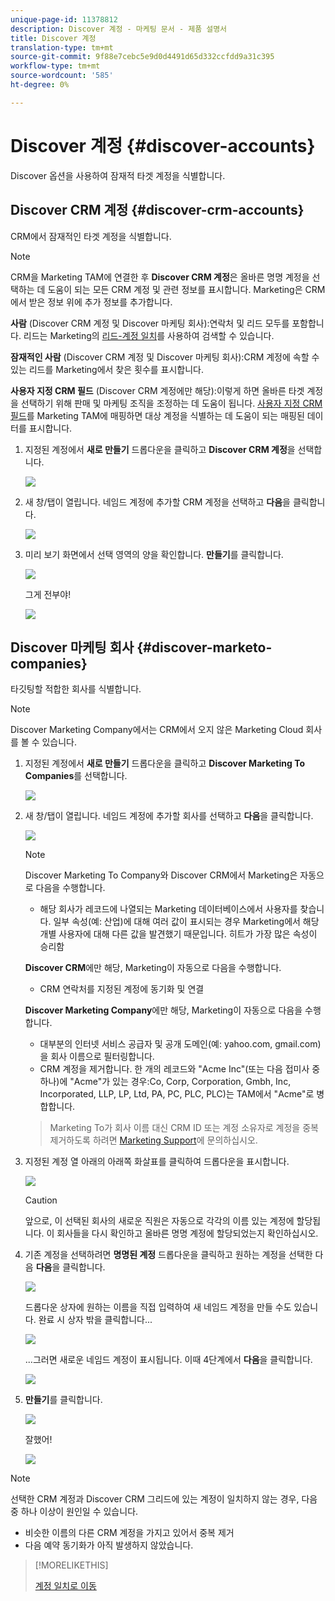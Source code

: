 ```yaml
---
unique-page-id: 11378812
description: Discover 계정 - 마케팅 문서 - 제품 설명서
title: Discover 계정
translation-type: tm+mt
source-git-commit: 9f88e7cebc5e9d0d4491d65d332ccfdd9a31c395
workflow-type: tm+mt
source-wordcount: '585'
ht-degree: 0%

---
```



# Discover 계정 {#discover-accounts}

Discover 옵션을 사용하여 잠재적 타겟 계정을 식별합니다.

## Discover CRM 계정 {#discover-crm-accounts}

CRM에서 잠재적인 타겟 계정을 식별합니다.

>[!NOTE]
>
>CRM을 Marketing TAM에 연결한 후 **Discover CRM 계정**&#x200B;은 올바른 명명 계정을 선택하는 데 도움이 되는 모든 CRM 계정 및 관련 정보를 표시합니다. Marketing은 CRM에서 받은 정보 위에 추가 정보를 추가합니다.

**사람** (Discover CRM 계정 및 Discover 마케팅 회사):연락처 및 리드 모두를 포함합니다. 리드는 Marketing의 [리드-계정 일치](/help/marketo/product-docs/target-account-management/target/named-accounts/lead-to-account-matching.md)를 사용하여 검색할 수 있습니다.

**잠재적인 사람** (Discover CRM 계정 및 Discover 마케팅 회사):CRM 계정에 속할 수 있는 리드를 Marketing에서 찾은 횟수를 표시합니다.

**사용자 지정 CRM 필드** (Discover CRM 계정에만 해당):이렇게 하면 올바른 타겟 계정을 선택하기 위해 판매 및 마케팅 조직을 조정하는 데 도움이 됩니다. [사용자 지정 CRM 필드](/help/marketo/product-docs/target-account-management/setup-tam/create-a-custom-field-for-crm-discovery.md)를 Marketing TAM에 매핑하면 대상 계정을 식별하는 데 도움이 되는 매핑된 데이터를 표시합니다.

1. 지정된 계정에서 **새로 만들기** 드롭다운을 클릭하고 **Discover CRM 계정**&#x200B;을 선택합니다.

   ![](assets/disc-crm-one.png)

1. 새 창/탭이 열립니다. 네임드 계정에 추가할 CRM 계정을 선택하고 **다음**&#x200B;을 클릭합니다.

   ![](assets/disc-crm-two.png)

1. 미리 보기 화면에서 선택 영역의 양을 확인합니다. **만들기**&#x200B;를 클릭합니다.

   ![](assets/disc-three.png)

   그게 전부야!

   ![](assets/disc-four.png)

## Discover 마케팅 회사 {#discover-marketo-companies}

타깃팅할 적합한 회사를 식별합니다.

>[!NOTE]
>
>Discover Marketing Company에서는 CRM에서 오지 않은 Marketing Cloud 회사를 볼 수 있습니다.

1. 지정된 계정에서 **새로 만들기** 드롭다운을 클릭하고 **Discover Marketing To Companies**&#x200B;를 선택합니다.

   ![](assets/one-1.png)

1. 새 창/탭이 열립니다. 네임드 계정에 추가할 회사를 선택하고 **다음**&#x200B;을 클릭합니다.

   ![](assets/disc-comp-two.png)

   >[!NOTE]
   >
   >Discover Marketing To Company와 Discover CRM에서 Marketing은 자동으로 다음을 수행합니다.
   >
   >* 해당 회사가 레코드에 나열되는 Marketing 데이터베이스에서 사용자를 찾습니다. 일부 속성(예: 산업)에 대해 여러 값이 표시되는 경우 Marketing에서 해당 개별 사용자에 대해 다른 값을 발견했기 때문입니다. 히트가 가장 많은 속성이 승리함
   >
   >**Discover CRM**&#x200B;에만 해당, Marketing이 자동으로 다음을 수행합니다.
   >
   >* CRM 연락처를 지정된 계정에 동기화 및 연결
   >
   >**Discover Marketing Company**&#x200B;에만 해당, Marketing이 자동으로 다음을 수행합니다.
   >
   >* 대부분의 인터넷 서비스 공급자 및 공개 도메인(예: yahoo.com, gmail.com)을 회사 이름으로 필터링합니다.
      >
      >
   * CRM 계정을 제거합니다. 한 개의 레코드와 &quot;Acme Inc&quot;(또는 다음 접미사 중 하나)에 &quot;Acme&quot;가 있는 경우:Co, Corp, Corporation, Gmbh, Inc, Incorporated, LLP, LP, Ltd, PA, PC, PLC, PLC)는 TAM에서 &quot;Acme&quot;로 병합합니다.
   >
   >Marketing To가 회사 이름 대신 CRM ID 또는 계정 소유자로 계정을 중복 제거하도록 하려면 [Marketing Support](https://nation.marketo.com/t5/Support/ct-p/Support)에 문의하십시오.

1. 지정된 계정 열 아래의 아래쪽 화살표를 클릭하여 드롭다운을 표시합니다.

   ![](assets/disc-comp-three.png)

   >[!CAUTION]
   >
   >앞으로, 이 선택된 회사의 새로운 직원은 자동으로 각각의 이름 있는 계정에 할당됩니다. 이 회사들을 다시 확인하고 올바른 명명 계정에 할당되었는지 확인하십시오.

1. 기존 계정을 선택하려면 **명명된 계정** 드롭다운을 클릭하고 원하는 계정을 선택한 다음 **다음**&#x200B;을 클릭합니다.

   ![](assets/disc-comp-four.png)

   드롭다운 상자에 원하는 이름을 직접 입력하여 새 네임드 계정을 만들 수도 있습니다. 완료 시 상자 밖을 클릭합니다...

   ![](assets/disc-comp-five.png)

   ...그러면 새로운 네임드 계정이 표시됩니다. 이때 4단계에서 **다음**&#x200B;을 클릭합니다.

   ![](assets/disc-comp-six.png)

1. **만들기**&#x200B;를 클릭합니다.

   ![](assets/disc-comp-seven.png)

   잘했어!

   ![](assets/disc-co-six.png)

>[!NOTE]
>
>선택한 CRM 계정과 Discover CRM 그리드에 있는 계정이 일치하지 않는 경우, 다음 중 하나 이상이 원인일 수 있습니다.
>
>* 비슷한 이름의 다른 CRM 계정을 가지고 있어서 중복 제거
>* 다음 예약 동기화가 아직 발생하지 않았습니다.


>[!MORELIKETHIS]
>
>[계정 일치로 이동](/help/marketo/product-docs/target-account-management/target/named-accounts/lead-to-account-matching.md)
